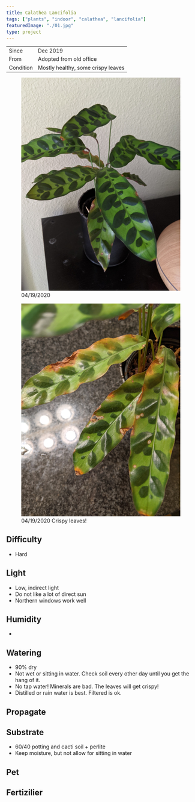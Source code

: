 ```yaml
---
title: Calathea Lancifolia
tags: ["plants", "indoor", "calathea", "lancifolia"]
featuredImage: "./01.jpg"
type: project
---
```


|           |                                    |
| --------- | ---------------------------------- |
| Since     | Dec 2019                           |
| From      | Adopted from old office            |
| Condition | Mostly healthy, some crispy leaves |

<div class="project-gallery">
  <figure class="img--project">
    <img src="./01.jpg" alt="Top down of leaves" />
    <figcaption>04/19/2020</figcaption>
  </figure>
  <figure class="img--project">
    <img src="./02.jpg" alt="Top down view" />
    <figcaption>04/19/2020 Crispy leaves!</figcaption>
  </figure>
</div>

## Difficulty

- Hard

## Light

- Low, indirect light
- Do not like a lot of direct sun
- Northern windows work well

## Humidity

-

## Watering

- 90% dry
- Not wet or sitting in water. Check soil every other day until you get the hang of it.
- No tap water! Minerals are bad. The leaves will get crispy!
- Distilled or rain water is best. Filtered is ok.

## Propagate

## Substrate

- 60/40 potting and cacti soil + perlite
- Keep moisture, but not allow for sitting in water

## Pet

## Fertizilier
